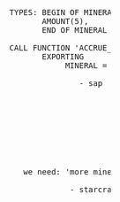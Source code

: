 <pre>









                                      TYPES: BEGIN OF MINERAL
                                             AMOUNT(5),
                                             END OF MINERAL

                                      CALL FUNCTION 'ACCRUE_MINERAL'
                                             EXPORTING
                                                  MINERAL = X

                                                     - sap









                                         we need: 'more minerals'

                                                   - starcraft




























                                                                                                             .
</pre>